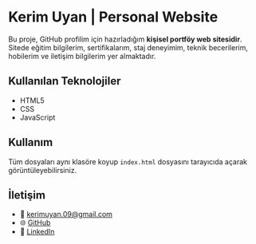 # Kerim Uyan | Personal Website

Bu proje, GitHub profilim için hazırladığım **kişisel portföy web sitesidir**.  
Sitede eğitim bilgilerim, sertifikalarım, staj deneyimim, teknik becerilerim, hobilerim ve iletişim bilgilerim yer almaktadır.

## Kullanılan Teknolojiler
- HTML5
- CSS
- JavaScript

## Kullanım
Tüm dosyaları aynı klasöre koyup `index.html` dosyasını tarayıcıda açarak görüntüleyebilirsiniz.

## İletişim
- 📧 kerimuyan.09@gmail.com  
- 🌐 [GitHub](https://github.com/kerimuyan00)  
- 🔗 [LinkedIn](https://linkedin.com/in/kerim-uyan-05a34b342)


